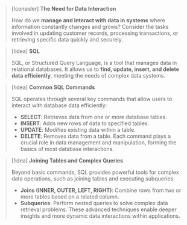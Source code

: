 
> [!consider] **The Need for Data Interaction**
>
> How do we **manage and interact with data in systems** where information constantly changes and grows? Consider the tasks involved in updating customer records, processing transactions, or retrieving specific data quickly and securely.

> [!idea] **SQL**
>
> SQL, or Structured Query Language, is a tool that manages data in relational databases. It allows us to **find, update, insert, and delete data efficiently**, meeting the needs of complex data systems.

> [!idea] **Common SQL Commands**
>
> SQL operates through several key commands that allow users to interact with database data efficiently:
> - **SELECT**: Retrieves data from one or more database tables.
> - **INSERT**: Adds new rows of data to specified tables.
> - **UPDATE**: Modifies existing data within a table.
> - **DELETE**: Removes data from a table.
> Each command plays a crucial role in data management and manipulation, forming the basics of most database interactions.

> [!idea] **Joining Tables and Complex Queries**
>
> Beyond basic commands, SQL provides powerful tools for complex data operations, such as joining tables and executing subqueries:
> - **Joins (INNER, OUTER, LEFT, RIGHT)**: Combine rows from two or more tables based on a related column.
> - **Subqueries**: Perform nested queries to solve complex data retrieval problems.
> These advanced techniques enable deeper insights and more dynamic data interactions within applications.
